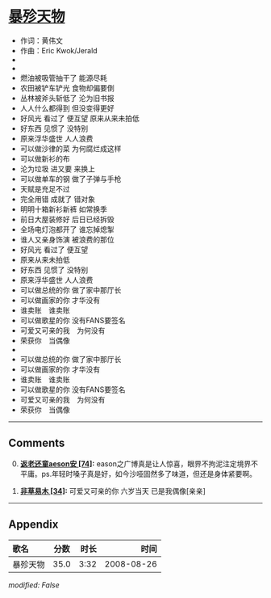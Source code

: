 # [暴殄天物](https://music.163.com/song?id=64915)

* 作词：黄伟文
* 作曲：Eric Kwok/Jerald
*
*
* 燃油被吸管抽干了 能源尽耗
* 农田被铲车铲光 食物却偏要倒
* 丛林被斧头斩低了 沦为旧书报
* 人人什么都得到 但没变得更好
* 好风光 看过了 便互望 原来从来未拍低
* 好东西 见惯了 没特别
* 原来浮华盛世 人人浪费
* 可以做沙律的菜 为何腐烂成这样
* 可以做新衫的布
* 沦为垃圾 进又要 来换上
* 可以做单车的钢 做了子弹与手枪
* 天赋是充足不过
* 完全用错 成就了 错对象
* 明明十箱新衫新裤 如常换季
* 前日大屋装修好 后日已经拆毁
* 全场电灯泡都开了 谁忘掉熄掣
* 谁人又亲身饰演 被浪费的那位
* 好风光 看过了 便互望
* 原来从来未拍低
* 好东西 见惯了 没特别
* 原来浮华盛世 人人浪费
* 可以做总统的你 做了家中那厅长
* 可以做画家的你 才华没有
* 谁卖账　谁卖账
* 可以做歌星的你 没有FANS要签名
* 可爱又可亲的我　为何没有
* 荣获你　当偶像
* 
* 可以做总统的你 做了家中那厅长
* 可以做画家的你 才华没有
* 谁卖账　谁卖账
* 可以做歌星的你 没有FANS要签名
* 可爱又可亲的我　为何没有
* 荣获你　当偶像


---

## Comments
0. **[返老还童aeson安 \[74\]](https://music.163.com/#/user/home?id=65294993):** eason之广博真是让人惊喜，眼界不拘泥注定境界不平庸。ps.年轻时嗓子真是好，如今沙哑固然多了味道，但还是身体紧要啊。

1. **[非草易木 \[34\]](https://music.163.com/#/user/home?id=1695562):** 可爱又可亲的你 六岁当天 已是我偶像[亲亲]



---

## Appendix

|歌名|分数|时长|时间|
|:---|:---:|---:|---:|
|暴殄天物|35.0|3:32|2008-08-26

*modified: False*